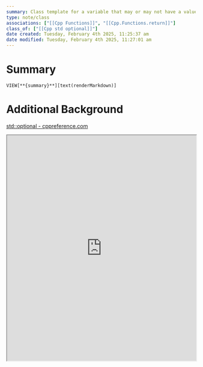 ```yaml
---
summary: Class template for a variable that may or may not have a value. Used consistently with functions.
type: note/class
associations: ["[[Cpp Functions]]", "[[Cpp.Functions.return]]"]
class_of: ["[[Cpp std optional]]"]
date created: Tuesday, February 4th 2025, 11:25:37 am
date modified: Tuesday, February 4th 2025, 11:27:01 am
---
```

# Summary
`VIEW[**{summary}**][text(renderMarkdown)]`

# Additional Background
[std::optional - cppreference.com](https://en.cppreference.com/w/cpp/utility/optional)
<iframe src="https://en.cppreference.com/w/cpp/utility/optional" style="width: 100%; height: 600px;"></iframe>
